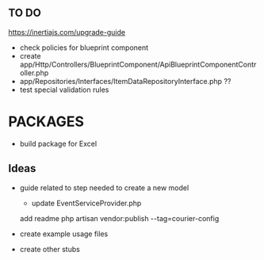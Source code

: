 ## TO DO

https://inertiajs.com/upgrade-guide
- check policies for blueprint component
- create app/Http/Controllers/BlueprintComponent/ApiBlueprintComponentController.php
- app/Repositories/Interfaces/ItemDataRepositoryInterface.php ??
- test special validation rules

# PACKAGES

- build package for Excel

## Ideas

- guide related to step needed to create a new model
    - update EventServiceProvider.php
  
  add readme 
  php artisan vendor:publish --tag=courier-config

- create example usage files
- create other stubs

